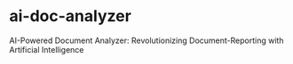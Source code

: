 # ai-doc-analyzer
AI-Powered Document Analyzer: Revolutionizing Document-Reporting with Artificial Intelligence
